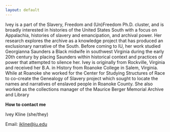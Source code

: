 ```yaml
---
layout: default
---
```


Ivey is a part of the Slavery, Freedom and (Un)Freedom Ph.D. cluster, and is broadly interested in histories of the United States South with a focus on Appalachia, histories of slavery and emancipation, and archival power. Her research explores the archive as a knowledge project that has produced an exclusionary narrative of the South. Before coming to IU, her work studied Georgianna Saunders a Black midwife in southwest Virginia during the early 20th century by placing Saunders within historical context and practices of power that attempted to silence her. Ivey is originally from Rockville, Virginia and received her B.A. in History from Roanoke College in Salem, Virginia. While at Roanoke she worked for the Center for Studying Structures of Race to co-create the Genealogy of Slavery project which sought to locate the names and narratives of enslaved people in Roanoke County. She also worked as the collections manager of the Maurice Berger Memorial Archive and Library

**How to contact me**

Ivey Kline (she/they)

Email: <ikline@iu.edu>
